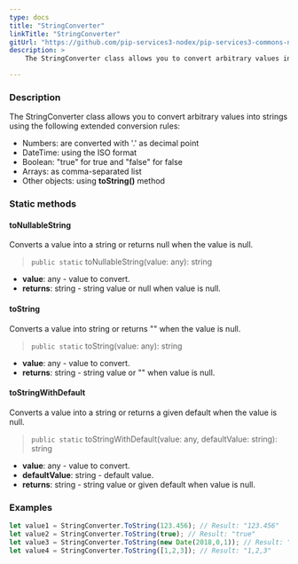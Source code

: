 ```yaml
---
type: docs
title: "StringConverter"
linkTitle: "StringConverter"
gitUrl: "https://github.com/pip-services3-nodex/pip-services3-commons-nodex"
description: > 
    The StringConverter class allows you to convert arbitrary values into strings.

---
```


### Description

 The StringConverter class allows you to convert arbitrary values into strings using the following extended conversion rules:

- Numbers: are converted with '.' as decimal point
- DateTime: using the ISO format
- Boolean: "true" for true and "false" for false
- Arrays: as comma-separated list  
- Other objects: using **toString()** method

### Static methods

#### toNullableString
Converts a value into a string or returns null when the value is null.

> `public static` toNullableString(value: any): string

- **value**: any - value to convert.
- **returns**: string - string value or null when value is null.

#### toString
Converts a value into string or returns "" when the value is null.

> `public static` toString(value: any): string

- **value**: any - value to convert.
- **returns**: string - string value or "" when value is null.

#### toStringWithDefault
Converts a value into a string or returns a given default when the value is null.

> `public static` toStringWithDefault(value: any, defaultValue: string): string

- **value**: any - value to convert.
- **defaultValue**: string - default value.
- **returns**: string - string value or given default when value is null.


### Examples

```typescript
let value1 = StringConverter.ToString(123.456); // Result: "123.456"
let value2 = StringConverter.ToString(true); // Result: "true"
let value3 = StringConverter.ToString(new Date(2018,0,1)); // Result: "2018-01-01T00:00:00.00"
let value4 = StringConverter.ToString([1,2,3]); // Result: "1,2,3"
```
